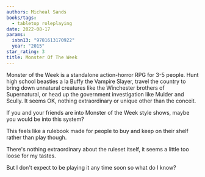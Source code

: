```yaml
---
authors: Micheal Sands
books/tags:
  - tabletop roleplaying
date: 2022-08-17
params:
  isbn13: "9781613170922"
  year: "2015"
star_rating: 3
title: Monster Of The Week
---
```


Monster of the Week is a standalone action-horror RPG for 3-5 people. Hunt high
school beasties a la Buffy the Vampire Slayer, travel the country to bring down
unnatural creatures like the Winchester brothers of Supernatural, or head up the
government investigation like Mulder and Scully. It seems OK, nothing
extraordinary or unique other than the conceit.

<!--more-->

If you and your friends are into Monster of the Week style shows, maybe you
would be into this system?

This feels like a rulebook made for people to buy and keep on their shelf rather
than play though.

There's nothing extraordinary about the ruleset itself, it seems a little too
loose for my tastes.

But I don't expect to be playing it any time soon so what do I know?
